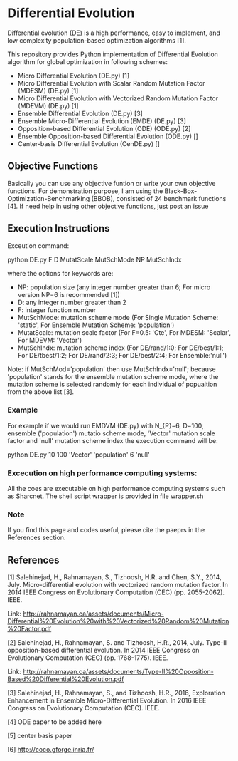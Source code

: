 # Differential Evolution

Differential evolution (DE) is a high performance, easy to implement, and low complexity population-based
optimization algorithms [1].

This repository provides Python implementation of Differential Evolution algorithm for global optimization in following schemes:

* Micro Differential Evolution (DE.py) [1]
* Micro Differential Evolution with Scalar Random Mutation Factor (MDESM) (DE.py) [1]
* Micro Differential Evolution with Vectorized Random Mutation Factor (MDEVM) (DE.py) [1]
* Ensemble Differential Evolution (DE.py) [3]
* Ensemble Micro-Differential Evolution (EMDE) (DE.py) [3]
* Opposition-based Differential Evolution (ODE) (ODE.py) [2]
* Ensemble Opposition-based Differential Evolution (ODE.py) []
* Center-basis Differential Evolution (CenDE.py) []

## Objective Functions
Basically you can use any objective funtion or write your own objective functions. For demonstration purpose, I am using the Black-Box-Optimization-Benchmarking (BBOB), consisted of 24 benchmark functions [4].
If need help in using other objective functions, just post an issue 
## Execution Instructions

Exceution command:

python DE.py F D MutatScale MutSchMode NP MutSchIndx

where the options for keywords are:
* NP: population size (any integer number greater than 6; For micro version NP=6 is recommended [1])
* D: any integer number greater than 2
* F: integer function number
* MutSchMode: mutation scheme mode (For Single Mutation Scheme: 'static', For Ensemble Mutation Scheme: 'population') 
* MutatScale: mutation scale factor  (For F=0.5: 'Cte', For MDESM: 'Scalar', For MDEVM: 'Vector')
* MutSchIndx: mutation scheme index (For DE/rand/1:0; For DE/best/1:1; For DE/tbest/1:2; For DE/rand/2:3; For DE/best/2:4; For Ensemble:'null')

Note: if MutSchMod='population' then use MutSchIndx='null'; because 'population' stands for the ensemble mutation scheme mode, where the mutation scheme is selected randomly for each individual of popualtion from the above list [3].

### Example
For example if we would run EMDVM (DE.py) with N_{P}=6, D=100, ensemble ('population') mutatio scheme mode, 'Vector' mutation scale factor and 'null' mutation scheme index the execution command will be:

python DE.py 10 100 'Vector' 'population' 6 'null'

### Excecution on high performance computing systems:
All the coes are executable on high performance computing systems such as Sharcnet. The shell script wrapper is provided in file wrapper.sh

### Note
If you find this page and codes useful, please cite the paeprs in the References section.

## References

[1] Salehinejad, H., Rahnamayan, S., Tizhoosh, H.R. and Chen, S.Y., 2014, July. Micro-differential evolution with vectorized random mutation factor. In 2014 IEEE Congress on Evolutionary Computation (CEC) (pp. 2055-2062). IEEE.

Link: http://rahnamayan.ca/assets/documents/Micro-Differential%20Evolution%20with%20Vectorized%20Random%20Mutation%20Factor.pdf

[2] Salehinejad, H., Rahnamayan, S. and Tizhoosh, H.R., 2014, July. Type-II opposition-based differential evolution. In 2014 IEEE Congress on Evolutionary Computation (CEC) (pp. 1768-1775). IEEE.

Link: http://rahnamayan.ca/assets/documents/Type-II%20Opposition-Based%20Differential%20Evolution.pdf


[3] Salehinejad, H., Rahnamayan, S., and Tizhoosh, H.R., 2016, Exploration Enhancement in Ensemble Micro-Differential Evolution. In 2016 IEEE Congress on Evolutionary Computation (CEC). IEEE.

[4] ODE paper to be added here

[5] center basis paper

[6] http://coco.gforge.inria.fr/

